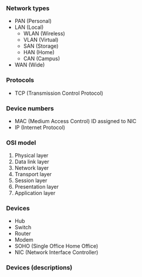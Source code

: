 

### Network types
- PAN (Personal)
- LAN (Local)
  - WLAN (Wireless)
  - VLAN (Virtual)
  - SAN (Storage)
  - HAN (Home)
  - CAN (Campus)
- WAN (Wide)

### Protocols
- TCP (Transmission Control Protocol)

### Device numbers
- MAC (Medium Access Control)
  ID assigned to NIC
- IP (Internet Protocol)

### OSI model

1.  Physical  layer
2.  Data link layer
3.  Network layer
4.  Transport layer
5.  Session layer
6.  Presentation layer
7.  Application layer

### Devices

- Hub
- Switch
- Router
- Modem
- SOHO (Single Office Home Office)
- NIC (Network Interface Controller)

### Devices (descriptions)
